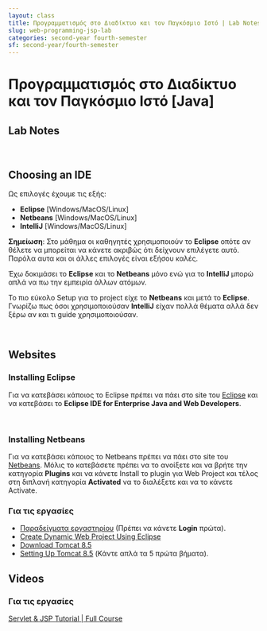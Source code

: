 ```yaml
---
layout: class
title: Προγραμματισμός στο Διαδίκτυο και τον Παγκόσμιο Ιστό | Lab Notes
slug: web-programming-jsp-lab
categories: second-year fourth-semester
sf: second-year/fourth-semester
---
```


# Προγραμματισμός στο Διαδίκτυο και τον Παγκόσμιο Ιστό [Java]

## Lab Notes

<br />

## Choosing an IDE

Ως επιλογές έχουμε τις εξής:

* **Eclipse** [Windows/MacOS/Linux]
* **Netbeans** [Windows/MacOS/Linux]
* **IntelliJ** [Windows/MacOS/Linux]


**Σημείωση**: Στο μάθημα οι καθηγητές χρησιμοποιούν το **Eclipse** οπότε αν θέλετε να μπορείται να κάνετε ακριβώς ότι δείχνουν επιλέγετε αυτό. Παρόλα αυτα και οι άλλες επιλογές είναι εξήσου καλές. 


Έχω δοκιμάσει το **Eclipse** και το **Netbeans** μόνο ενώ για το **IntelliJ** μπορώ απλά να πω την εμπειρία άλλων ατόμων.

Το πιο εύκολο Setup για το project είχε το **Netbeans** και μετά το **Eclipse**. Γνωρίζω πως όσοι χρησιμοποιούσαν **IntelliJ** είχαν πολλά θέματα αλλά δεν ξέρω αν και τι guide χρησιμοποιούσαν.

<br />

## Websites

### Installing Eclipse

Για να κατεβάσει κάποιος το Eclipse πρέπει να πάει στο site του [Eclipse](https://netbeans.apache.org/download/index.html) και να κατεβάσει το **Eclipse IDE for Enterprise Java and Web Developers**.
	
<br />

### Installing Netbeans

Για να κατεβάσει κάποιος το Netbeans πρέπει να πάει στο site του [Netbeans](https://www.eclipse.org/downloads/packages/). Μόλις το κατεβάσετε πρέπει να το ανοίξετε και να βρήτε την κατηγορία **Plugins** και να κάνετε Install το plugin για Web Project και τέλος στη διπλανή κατηγορία **Activated** να το διαλέξετε και να το κάνετε Activate.

### Για τις εργασίες

* [Παραδείγματα εργαστηρίου](https://gunet2.cs.unipi.gr/modules/document/document.php?course=TMB117&openDir=/201102161747563cexy8tj) (Πρέπει να κάνετε **Login** πρώτα).
* [Create Dynamic Web Project Using Eclipse](https://www.upgrad.com/blog/how-to-create-dynamic-web-project-using-eclipse/)
* [Download Tomcat 8.5](https://tomcat.apache.org/download-80.cgi)
* [Setting Up Tomcat 8.5](https://tomcat.apache.org/tomcat-8.0-doc/RUNNING.txt) (Κάντε απλά τα 5 πρώτα βήματα).

## Videos

### Για τις εργασίες

[Servlet & JSP Tutorial \| Full Course](https://www.youtube.com/watch?v=OuBUUkQfBYM)
